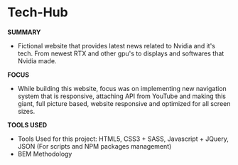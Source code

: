 # Tech-Hub

<b>SUMMARY</b>

- Fictional website that provides latest news related to Nvidia and it's tech. From newest RTX and other gpu's to displays and softwares that Nvidia made.

<b>FOCUS</b>

- While building this website, focus was on implementing new navigation system that is responsive, attaching API from YouTube and making this giant, full picture based, website responsive and optimized for all screen sizes.

<b>TOOLS USED</b>

- Tools Used for this project: HTML5, CSS3 + SASS, Javascript + JQuery, JSON (For scripts and NPM packages management)
- BEM Methodology
